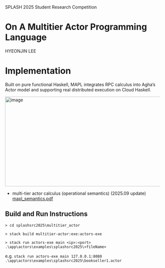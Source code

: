 SPLASH 2025 Student Research Competition


# On A Multitier Actor Programming Language

HYEONJIN LEE



# Implementation
Built on pure functional Haskell, MAPL integrates RPC calculus into Agha’s Actor model
and supporting real distributed execution on Cloud Haskell.

<img width="782" height="292" alt="image" src="https://github.com/user-attachments/assets/94782368-bb28-435a-aee8-f4d68a25344c" />

- multi-tier actor calculus (operational semantics) (2025.09 update)
  [mapl_semantics.pdf](https://github.com/user-attachments/files/22930462/mapl_semantics.pdf)





## Build and Run Instructions

```
> cd splashsrc2025\multitier_actor

> stack build multitier-actor:exe:actors-exe

> stack run actors-exe main <ip>:<port> .\app\actors\examples\splashsrc2025\<fileName>
```
e.g. 
`stack run actors-exe main 127.0.0.1:8080 .\app\actors\examples\splashsrc2025\bookseller1.actor`
